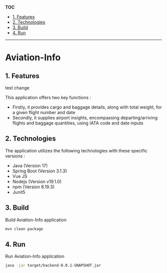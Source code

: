 <!-- TOC -->
**TOC**

* [1. Features](#1-features)
* [2. Technologies](#2-technologies)
* [3. Build](#3-build)
* [4. Run](#4-run)
---
<!-- TOC -->

# Aviation-Info

## 1. Features

test change

This application offers two key functions :
* Firstly, it provides cargo and baggage details, along with total weight, for a given flight number and date
* Secondly, it supplies airport insights, encompassing departing/arriving flights and baggage quantities, using IATA code and date inputs


## 2. Technologies

The application utilizes the following technologies with these specific versions :[]()

* Java (Version 17)
* Spring Boot (Version 3.1.3)
* Vue JS 
* Nodejs (Version v19.1.0)
* npm (Version 8.19.3)
* Junit5

## 3. Build

Build Aviation-Info application 

```sh
mvn clean package
```

## 4. Run

Run Aviation-Info application

```sh
java -jar target/backend-0.0.1-SNAPSHOT.jar
```

